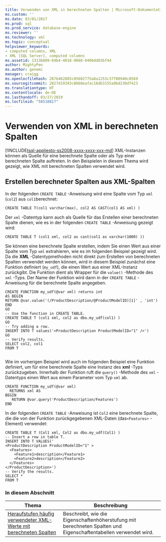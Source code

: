 ```yaml
---
title: Verwenden von XML in berechneten Spalten | Microsoft-Dokumentation
ms.custom: ''
ms.date: 03/01/2017
ms.prod: sql
ms.prod_service: database-engine
ms.reviewer: ''
ms.technology: xml
ms.topic: conceptual
helpviewer_keywords:
- computed columns, XML
- XML [SQL Server], computed columns
ms.assetid: 1313b889-69b4-4018-9868-0496dd83bf44
author: MightyPen
ms.author: genemi
manager: craigg
ms.openlocfilehash: 287b462885c05602775a8a1253c37f80940c8569
ms.sourcegitcommit: 2827d19393c8060eafac18db3155a9bd230df423
ms.translationtype: HT
ms.contentlocale: de-DE
ms.lasthandoff: 03/27/2019
ms.locfileid: "58510817"
---
```

# <a name="use-xml-in-computed-columns"></a>Verwenden von XML in berechneten Spalten
[!INCLUDE[tsql-appliesto-ss2008-xxxx-xxxx-xxx-md](../../includes/tsql-appliesto-ss2008-xxxx-xxxx-xxx-md.md)]
  XML-Instanzen können als Quelle für eine berechnete Spalte oder als Typ einer berechneten Spalte auftreten. In den Beispielen in diesem Thema wird gezeigt, wie XML mit berechneten Spalten verwendet wird.  
  
## <a name="creating-computed-columns-from-xml-columns"></a>Erstellen berechneter Spalten aus XML-Spalten  
 In der folgenden `CREATE TABLE` -Anweisung wird eine Spalte vom Typ `xml` (`col2`) aus `col1`berechnet:  
  
```  
CREATE TABLE T(col1 varchar(max), col2 AS CAST(col1 AS xml) )    
```  
  
 Der `xml` -Datentyp kann auch als Quelle für das Erstellen einer berechneten Spalte dienen, wie es in der folgenden `CREATE TABLE` -Anweisung gezeigt wird:  
  
```  
CREATE TABLE T (col1 xml, col2 as cast(col1 as varchar(1000) ))   
```  
  
 Sie können eine berechnete Spalte erstellen, indem Sie einen Wert aus einer Spalte vom Typ `xml` extrahieren, wie es im folgenden Beispiel gezeigt wird. Da die **XML** -Datentypmethoden nicht direkt zum Erstellen von berechneten Spalten verwendet werden können, wird in diesem Beispiel zunächst eine Funktion definiert (`my_udf`), die einen Wert aus einer XML-Instanz zurückgibt. Die Funktion dient als Wrapper für die `value()` -Methode des `xml` -Typs. Der Name der Funktion wird dann in der `CREATE TABLE` -Anweisung für die berechnete Spalte angegeben.  
  
```  
CREATE FUNCTION my_udf(@var xml) returns int  
AS BEGIN   
RETURN @var.value('(/ProductDescription/@ProductModelID)[1]' , 'int')  
END  
GO  
-- Use the function in CREATE TABLE.  
CREATE TABLE T (col1 xml, col2 as dbo.my_udf(col1) )  
GO  
-- Try adding a row.   
INSERT INTO T values('<ProductDescription ProductModelID="1" />')  
GO  
-- Verify results.  
SELECT col2, col1  
FROM T  
  
```  
  
 Wie im vorherigen Beispiel wird auch im folgenden Beispiel eine Funktion definiert, um für eine berechnete Spalte eine Instanz des **xml** -Typs zurückzugeben. Innerhalb der Funktion ruft die `query()` -Methode des `xml` -Datentyps einen Wert aus einem Parameter vom Typ `xml` ab.  
  
```  
CREATE FUNCTION my_udf(@var xml)   
  RETURNS xml AS   
BEGIN   
   RETURN @var.query('ProductDescription/Features')  
END  
```  
  
 In der folgenden `CREATE TABLE` -Anweisung ist `Col2` eine berechnete Spalte, die die von der Funktion zurückgegebenen XML-Daten (das`<Features>` -Element) verwendet:  
  
```  
CREATE TABLE T (Col1 xml, Col2 as dbo.my_udf(Col1) )  
-- Insert a row in table T.  
INSERT INTO T VALUES('  
<ProductDescription ProductModelID="1" >  
  <Features>  
    <Feature1>description</Feature1>  
    <Feature2>description</Feature2>  
  </Features>  
</ProductDescription>')  
-- Verify the results.  
SELECT *  
FROM T  
```  
  
### <a name="in-this-section"></a>In diesem Abschnitt  
  
|Thema|Beschreibung|  
|-----------|-----------------|  
|[Heraufstufen häufig verwendeter XML-Werte mit berechneten Spalten](../../relational-databases/xml/promote-frequently-used-xml-values-with-computed-columns.md)|Beschreibt, wie die Eigenschaftenhöherstufung mit berechneten Spalten und Eigenschaftentabellen verwendet wird.|  
  
  
